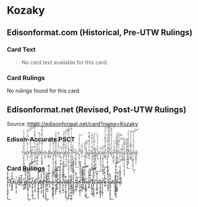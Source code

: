 # Kozaky

## Edisonformat.com (Historical, Pre-UTW Rulings)

### Card Text

> No card text available for this card.

### Card Rulings

No rulings found for this card.

## Edisonformat.net (Revised, Post-UTW Rulings)

Source: https://edisonformat.net/card?name=Kozaky

### Edison-Accurate PSCT

> N̶̡̧͚̟̫̬͓̫͍̮͈̗̙̰̻̐͊̊͆́̌̃͐͐̿̏̓̍̔̒͘͜ơ̷̬̲͉̝̠̖̽͑̉̔͛̌̍̈́̏̔͆̉͛́̆͘͝͠͝͝ ̶̛̘̠̲̌͗̊̐̉̂̑̊̊͒Ȩ̵̡̹͖͔̩͕͇͂̆́͘͠ͅd̵̬̹̼̙̞̱̺̤̩̝͔̮̗͚̥̆̀͒̓̍͛̀̈́̌̀̌͂͋͋͗̽̈́̏͝͝ͅi̴̫̞͇͇͉͇̰̮͈̙̜̦̖̩͊̆̑̌̿̈́̃̋̕ś̶͈̐̓͑̆̇̃̾͗̃̈́̈́͌̕͘ǒ̵̢̨̤͇̝̪̲͈͇̤̋̀̓̈́͆̋̐̒͋̿̎̓͌́̾͠n̶͎̳͉̑ͅ-̸̝͇̙̹̒Ã̷̧̫̘͒͑̉̑̓̐̆͌͗ç̸̼̠̰̱͎̟̟͖̩͔͖̣̗̪͓̼̑̈́̉́̀͌̕͜͜͝͝ͅĉ̶̳̺̦͕͕̤̬̘̂́̄͒̆͆̀͒̎̄͆̂̎̊̐̕̕̕ų̶̮̍̈́͛͂̄̓͋̊̔̎̓̈́̅ŗ̵̢̻̹͖̭̦͑̾̃͂ą̸̢̱̥̠͕̼̥̪̻͙̩͙̦̹̭̤̮͇͍̈́̆̄̃̿̾͌͋̒̋̌̈́͝͠͝t̷̡̳͕̰͙̣͎͔̺͕̓̿̊̏͛̑̆̅̾͒̇̀̀̀ę̴̨̟̦̱̮̪̲̦͔̲̠̲̟̺̜̰̽͊̅̾̑͗̑̃͗́̿̈́͒̄̌͂̈̃͑̚͠ͅ ̵̫̠̻͓̪̬͎̻̬͇̻̥͇͓̽͊͐͂͗̅̔̄̉̊̈́͑͗̾̀̇͌̾̇̚͜͜͝P̶̩̝̖̱̼̣͖͕̘̩̻̫̣̠̬̮̀͒̓́̚S̷̨͔̪͈̻̲̲̩̳̖͙͒͜Ç̵̛̤̰̠̞͔̲̟̭̝͋͗̈́̏͋̇̂̍̽̓̚͝Ṭ̴̮̙͛̌̀͆̔̈ ̷̧̳̹̞̤̩͓̤͇̦̈́̊̔̾̄́͜͠ą̴̠͚̃̒̏͗̈́͆͗͝v̵̳̫̤̱̘̋̾̇̆̈́̽͐̾͗͌͊̂́͆͘ą̵̮̘̥͉̜͉̬̥̙̰̯͆̇̈͂̉́̓́̔̓͌̈̋̌͜ͅi̵̹͇̯̺̭̮͓̥̤͔̻͚̱̠͂͑̋́̈́̿̄̌̀͋̒̚͘̕̕͝l̵͇̻̫͎̥̭̤̩̝̻͙̣͓̭͈̤̼̿a̴̭̬͕̋̌̉͆̇̇̀̒̓̉̍̎̒͜b̷̨̢̧̖̙̪̣̤̭̬̤͕̹̫́̅͜͝͠ͅl̴̡̧̪̟͍̝͎͔̱̟̳̖͈̲̰̯̫͍̈̾ḛ̵̻̳̃̀̔͐̐̈́̐͆͌̅̈́́͐̾̑̈̚͝͠͠ ̵̡̛̝̰̙͍͙̯͍̗̝̺͕̜̮̪͓͙̮̓̍̆͊̊̈́̌̆͆̓̋̉͆̉͗̒̑̈́͜f̵̗̗̜͑̋̈́̐̀͗̓̾̄͛̔͊̑̏̄̔̌̂̓̚̚o̴̝̓̔̐̈͂̇̐̏̈́̆́̂̃̈́̋̎̃̅͘͘͜͠ȓ̶̨̧̪̪̬̰̯͕̋̉͋̍̓͗͂̚̕ ̷̨̗̭̪̖̲̼̰̲̱̂̓̈́̈́̌͂́̆̇̎͘͘͝͠͝t̴̠̣̮̘̟̣̂͗̒́̃̃̐̽̌͐̾̋̀͠h̵͕̼͕̦̀̀́̇͋͑̅͊̚̕͜͝͝i̴̡̱̟͚͓̎̾̀̾̚͠͠ͅs̸̨͈͚͔̳̥͔͎͍̰̥͔͙̬̬͓̲̈́͆̂̓̓̓̌͂͝ͅͅ ̷̢̧̙̫̲͔̪̭̮͙͎̱̒̅͛̊̀̊̉̏͂̅̚͜ĉ̶̛̯̪̱̩͇͙̖͇̔͂̿̋̂̊͐́͂̓̇̎̆̀̚̚͝ͅa̵̡̤̳̻̍̌̓͌͌͂̔̀́̒̋̓̀͘͘͜͝͝͠͝ṟ̷̜͙̗̖̪̞̟̲͈̮̟̞͓̎̀͑̅̔̄̍̓̽͛́̈͗̽͘͜ͅͅḑ̶̺͚̫̭̮̘̖̇ͅ.

### Card Rulings

ḯ̵̧̢̧̦̯̺̗̺̱̝̠͓̞͊͊̔̎͒̈́̇͋́̕͜ ̷̘̞̂͝M̵͍̝̳̞̺̼̀̐͒̒̈́̚Ù̶̥̮̼̠̖̣̣͓͗̇̕ͅs̵̻̑͆͊̀͑͘t̴͔̦̽̓̽͊ ̷̼̪͕̪̺͋̆d̶̳̹̼͍͑̄́́̑̽͛̎̽̐̋̕i̶̢̡̢̲̰̱̜̜̹̞̘͉͓͑̊͂̾̎͌̀̆̚͜ͅs̷̢̰͍̿̎̆̊̾̀̓̍̏̔̂͌͝͝c̴̭̜͚͓̣̯̖̬̤͎̳̣̗̄̓͆͜o̴̯̞̭̣̜̱͈̱͊͠V̸̢̧̧͚̮̩͇͉̫̙̖̥͑͆̊̂͋̐̕͝ͅë̸̢̫͎̲̗̦͓̗́́̑̽͒͗͝ͅr̸̡̢̢̦̣͍̟͈̗̫͙̤̹͆̊͒̔̋̊̀̾̑̍ ̴̡̨̢̧͕̘̜̩̥͙̟͚̒́͂̎̆̀͜͝ͅt̵̛̲͓̦̣̯͍̫̤̾͗̑̄̍͝h̵̘͕̯̅̉̂̀̀́́͒̔͐͆̄ĕ̴̢͕͖̱̳̺͖̲͖̲͓̙͕̜̓͑͆̃́͆͘͝͝ ̶̲̪̜͕̖̩̪̞̯̣̍̀̿̃̈́̈́̿̓̂̈́̃͗̕S̵̨͎̮̬̻̓̓͂͂̐̍̿̿̚̚͝e̶̢̧̨̢̤̞̪̫̦͂́̑̏̅̑͒͛͌̉̆̈́̈͝c̵̩̲̜̫͉͚̜̬̈́͒͆̎̐̐̀̃̀̍̚͝R̶͈͍̫̜͕̠̺͍̬̗̮̞̈̀͌̕͜ͅͅE̸̡̢̡̼̼̣̙̗̥͖̝̠̋́͐̽ͅͅţ̷̳̻̻̯̩͎̳̠̫̫̩̰̲͋́͊̃̕͘͘ͅş̴̧͚͔͖̻̰̟͗̌͋̊̇̒̀͋̀͑͗̽͋́ͅ ̷̨͓̲̤͈̲͈̂̈́́̈̅͒̕o̷͓͙̙͐́̐̕f̵̡͉̬̩̤͚̙̙̗̜̓͆̈́̇̽̅̊͆̀̅͛̐͋͘ͅ ̵̡̩̻̯͉̲͐̒̈̾͊̆̃̏̂̀̚̕͠͠͝ͅẗ̷͓͉͕̻́̌̈̀͂̄̿͋̇́̕̚̕͘ḫ̶̢̭̻̲̻̭̹͉̲̪̲̃̉͗̑̓̊̉̊̚͜ẹ̸̘̳̙̾̾̔̽͗̽͂͛͝ ̴̨̨̛̪͖̗̦̟̣͚́̓̽̿̏̉̎̚͠͝͝Ḑ̵̡̛̜̪̱̰̩̺̮̻̼̅͗͂͆͐͊͒ͅå̵̝͎̮̪͚̥̣͚̭̔̇̒͌͛͘͠R̵̡̠̱̞̘̭̯̳̟̱͉̖̞̀r̷̤͎͉̫̖͙̞͚̜͙̐̀k̶̦͇̎̈̔̏̈̎̄̀̀̉̚̚͘͝ ̵͈̟̝̺͎͙͌́̈́̀̒̓̋͛̓͗w̷̡̛̺̲̝̦̭͎̤͓̟̞̥͍̔͋̋̒̏͜0̵̨̺͙̟͕̜̰͕̥̤̣̈̆̈́͋l̶̡͔̟̳͚͇̟̤͙̘̺͐͑̉́̿̈́͋̋͋͑̕̚͝͝r̴̦͕̱͔͍̰͒͑̽͂̈́̆́ͅḍ̵̦͊͆̽̐̄̃̅͊̈́̀̾̚
            